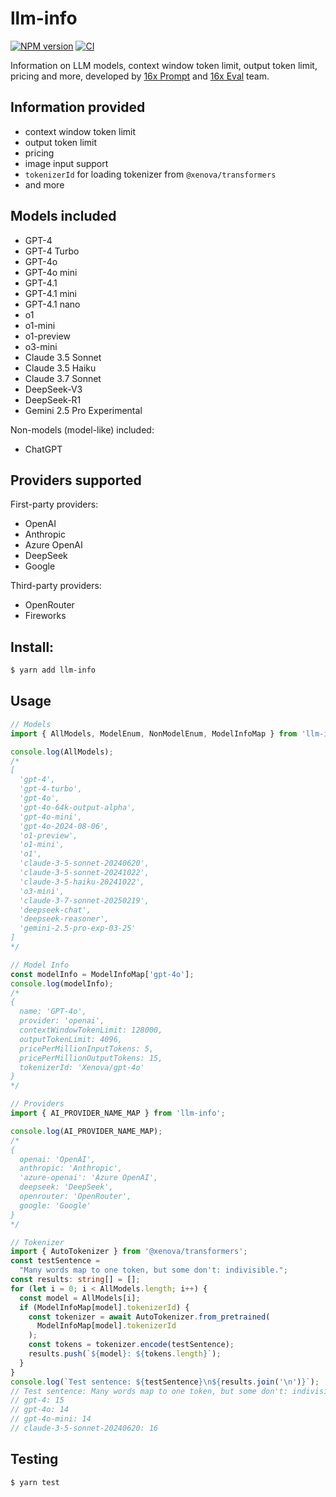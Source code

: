 # llm-info

[![NPM version](https://img.shields.io/npm/v/llm-info.svg?style=flat-square)](https://npmjs.org/package/llm-info)
[![CI](https://github.com/paradite/llm-info/actions/workflows/node.js.yml/badge.svg)](https://github.com/paradite/llm-info/actions/workflows/node.js.yml)

Information on LLM models, context window token limit, output token limit, pricing and more, developed by [16x Prompt](https://prompt.16x.engineer/) and [16x Eval](https://eval.16x.engineer/) team.

## Information provided

- context window token limit
- output token limit
- pricing
- image input support
- `tokenizerId` for loading tokenizer from `@xenova/transformers`
- and more

## Models included

- GPT-4
- GPT-4 Turbo
- GPT-4o
- GPT-4o mini
- GPT-4.1
- GPT-4.1 mini
- GPT-4.1 nano
- o1
- o1-mini
- o1-preview
- o3-mini
- Claude 3.5 Sonnet
- Claude 3.5 Haiku
- Claude 3.7 Sonnet
- DeepSeek-V3
- DeepSeek-R1
- Gemini 2.5 Pro Experimental

Non-models (model-like) included:

- ChatGPT

## Providers supported

First-party providers:

- OpenAI
- Anthropic
- Azure OpenAI
- DeepSeek
- Google

Third-party providers:

- OpenRouter
- Fireworks

## Install:

```bash
$ yarn add llm-info
```

## Usage

```ts
// Models
import { AllModels, ModelEnum, NonModelEnum, ModelInfoMap } from 'llm-info';

console.log(AllModels);
/*
[
  'gpt-4',
  'gpt-4-turbo',
  'gpt-4o',
  'gpt-4o-64k-output-alpha',
  'gpt-4o-mini',
  'gpt-4o-2024-08-06',
  'o1-preview',
  'o1-mini',
  'o1',
  'claude-3-5-sonnet-20240620',
  'claude-3-5-sonnet-20241022',
  'claude-3-5-haiku-20241022',
  'o3-mini',
  'claude-3-7-sonnet-20250219',
  'deepseek-chat',
  'deepseek-reasoner',
  'gemini-2.5-pro-exp-03-25'
]
*/

// Model Info
const modelInfo = ModelInfoMap['gpt-4o'];
console.log(modelInfo);
/*
{
  name: 'GPT-4o',
  provider: 'openai',
  contextWindowTokenLimit: 128000,
  outputTokenLimit: 4096,
  pricePerMillionInputTokens: 5,
  pricePerMillionOutputTokens: 15,
  tokenizerId: 'Xenova/gpt-4o'
}
*/

// Providers
import { AI_PROVIDER_NAME_MAP } from 'llm-info';

console.log(AI_PROVIDER_NAME_MAP);
/*
{
  openai: 'OpenAI',
  anthropic: 'Anthropic',
  'azure-openai': 'Azure OpenAI',
  deepseek: 'DeepSeek',
  openrouter: 'OpenRouter',
  google: 'Google'
}
*/

// Tokenizer
import { AutoTokenizer } from '@xenova/transformers';
const testSentence =
  "Many words map to one token, but some don't: indivisible.";
const results: string[] = [];
for (let i = 0; i < AllModels.length; i++) {
  const model = AllModels[i];
  if (ModelInfoMap[model].tokenizerId) {
    const tokenizer = await AutoTokenizer.from_pretrained(
      ModelInfoMap[model].tokenizerId
    );
    const tokens = tokenizer.encode(testSentence);
    results.push(`${model}: ${tokens.length}`);
  }
}
console.log(`Test sentence: ${testSentence}\n${results.join('\n')}`);
// Test sentence: Many words map to one token, but some don't: indivisible.
// gpt-4: 15
// gpt-4o: 14
// gpt-4o-mini: 14
// claude-3-5-sonnet-20240620: 16
```

## Testing

```
$ yarn test
```
